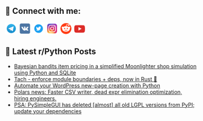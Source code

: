 ## 🔎 Connect with me:
[<img src="https://github.com/bullbesh/bullbesh/blob/main/images/Telegram.png" width="32" height="32" />](https://t.me/bullbesh)
[<img src="https://github.com/bullbesh/bullbesh/blob/main/images/VK.png" width="32" height="32" />](https://vk.com/bullbesh)
[<img src="https://github.com/bullbesh/bullbesh/blob/main/images/Twitter.png" width="32" height="32" />](https://twitter.com/bullbesh1)
[<img src="https://github.com/bullbesh/bullbesh/blob/main/images/Instagram.png" width="32" height="32" />](https://www.instagram.com/bullbesh)
[<img src="https://github.com/bullbesh/bullbesh/blob/main/images/Reddit.png" width="32" height="32" />](https://www.reddit.com/user/bullbesh)
[<img src="https://github.com/bullbesh/bullbesh/blob/main/images/YouTube.png" width="32" height="32" />](https://www.youtube.com/channel/UCtfjRs6uzgq5mfm8S06WTcg)

## 📕 Latest r/Python Posts
<!-- BLOG-POST-LIST:START -->
- [Bayesian bandits item pricing in a simplified Moonlighter shop simulation using Python and SQLite](https://www.reddit.com/r/Python/comments/1d8uex2/bayesian_bandits_item_pricing_in_a_simplified/)
- [Tach - enforce module boundaries + deps, now in Rust 🦀](https://www.reddit.com/r/Python/comments/1d8sgbp/tach_enforce_module_boundaries_deps_now_in_rust/)
- [Automate your WordPress new-page creation with Python](https://www.reddit.com/r/Python/comments/1d8r2nx/automate_your_wordpress_newpage_creation_with/)
- [Polars news: Faster CSV writer, dead expr elimination optimization, hiring engineers.](https://www.reddit.com/r/Python/comments/1d8mv0a/polars_news_faster_csv_writer_dead_expr/)
- [PSA: PySimpleGUI has deleted [almost] all old LGPL versions from PyPI; update your dependencies](https://www.reddit.com/r/Python/comments/1d8d4iv/psa_pysimplegui_has_deleted_almost_all_old_lgpl/)
<!-- BLOG-POST-LIST:END -->
